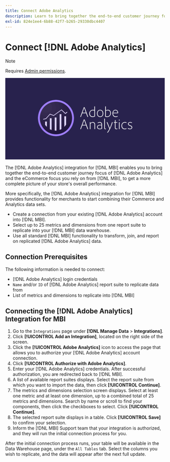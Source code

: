 ```yaml
---
title: Connect Adobe Analytics
description: Learn to bring together the end-to-end customer journey focus of [!DNL Adobe Analytics] and the eCommerce focus you rely on from [!DNL MBI].
exl-id: 824e1ee4-6b88-42f7-b265-29330dbc4407
---
```

# Connect [!DNL Adobe Analytics]

>[!NOTE]
>
>Requires [Admin permissions](../../../administrator/user-management/user-management.md).

![](../../../assets/adobe-analytic-slogo.png)

The [!DNL Adobe Analytics] integration for [!DNL MBI] enables you to bring together the end-to-end customer journey focus of [!DNL Adobe Analytics] and the eCommerce focus you rely on from [!DNL MBI], to get a more complete picture of your store's overall performance.

More specifically, the [!DNL Adobe Analytics] integration for [!DNL MBI] provides functionality for merchants to start combining their Commerce and Analytics data sets.
- Create a connection from your existing [!DNL Adobe Analytics] account into [!DNL MBI].
- Select up to 25 metrics and dimensions from one report suite to replicate into your [!DNL MBI] data warehouse.
- Use all standard [!DNL MBI] functionality to transform, join, and report on replicated [!DNL Adobe Analytics] data.

## Connection Prerequisites

The following information is needed to connect:
- [!DNL Adobe Analytics] login credentials
- `Name` and/or `ID` of [!DNL Adobe Analytics] report suite to replicate data from
- List of metrics and dimensions to replicate into [!DNL MBI]

## Connecting the [!DNL Adobe Analytics] Integration for MBI

1. Go to the `Integrations` page under **[!DNL Manage Data** > **Integrations]**.
1. Click **[!UICONTROL Add an Integration]**, located on the right side of the screen.
1. Click the **[!UICONTROL Adobe Analytics]** icon to access the page that allows you to authorize your [!DNL Adobe Analytics] account connection.
1. Click **[!UICONTROL Authorize with Adobe Analytics]**.
1. Enter your [!DNL Adobe Analytics] credentials. After successful authorization, you are redirected back to [!DNL MBI].
1. A list of available report suites displays. Select the report suite from which you want to import the data, then click **[!UICONTROL Continue]**.
1. The metrics and dimensions selection screen displays. Select at least one metric and at least one dimension, up to a combined total of 25 metrics and dimensions. Search by name or scroll to find your components, then click the checkboxes to select. Click **[!UICONTROL Continue]**.
1. The selected report suite displays in a table. Click **[!UICONTROL Save]** to confirm your selection.
1. Inform the [!DNL MBI] Support team that your integration is authorized, and they will run the initial connection process for you.

After the initial connection process runs, your table will be available in the Data Warehouse page, under the `All Tables` tab. Select the columns you wish to replicate, and the data will appear after the next full update.
